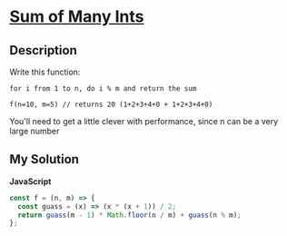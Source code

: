 # [Sum of Many Ints](https://www.codewars.com/kata/54c2fc0552791928c9000517)

## Description

Write this function:

```
for i from 1 to n, do i % m and return the sum
```

```
f(n=10, m=5) // returns 20 (1+2+3+4+0 + 1+2+3+4+0)
```

You'll need to get a little clever with performance, since n can be a very large number

## My Solution

**JavaScript**

```js
const f = (n, m) => {
  const guass = (x) => (x * (x + 1)) / 2;
  return guass(m - 1) * Math.floor(n / m) + guass(n % m);
};
```
